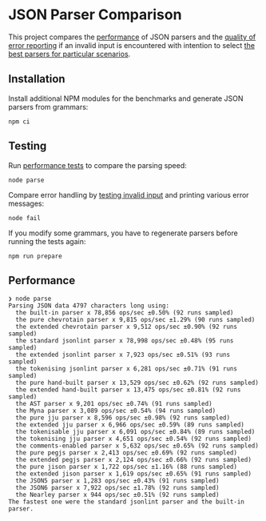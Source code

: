 # JSON Parser Comparison

This project compares the [performance] of JSON parsers and the [quality of error reporting] if an invalid input is encountered with intention to select [the best parsers for particular scenarios].

## Installation

Install additional NPM modules for the benchmarks and generate JSON parsers from grammars:

    npm ci

## Testing

Run [performance tests] to compare the parsing speed:

    node parse

Compare error handling by [testing invalid input] and printing various error messages:

    node fail

If you modify some grammars, you have to regenerate parsers before running the tests again:

    npm run prepare

## Performance

    ❯ node parse
    Parsing JSON data 4797 characters long using:
      the built-in parser x 78,856 ops/sec ±0.50% (92 runs sampled)
      the pure chevrotain parser x 9,815 ops/sec ±1.29% (90 runs sampled)
      the extended chevrotain parser x 9,512 ops/sec ±0.90% (92 runs sampled)
      the standard jsonlint parser x 78,998 ops/sec ±0.48% (95 runs sampled)
      the extended jsonlint parser x 7,923 ops/sec ±0.51% (93 runs sampled)
      the tokenising jsonlint parser x 6,281 ops/sec ±0.71% (91 runs sampled)
      the pure hand-built parser x 13,529 ops/sec ±0.62% (92 runs sampled)
      the extended hand-built parser x 13,475 ops/sec ±0.81% (92 runs sampled)
      the AST parser x 9,201 ops/sec ±0.74% (91 runs sampled)
      the Myna parser x 3,089 ops/sec ±0.54% (94 runs sampled)
      the pure jju parser x 8,596 ops/sec ±0.98% (92 runs sampled)
      the extended jju parser x 6,966 ops/sec ±0.59% (89 runs sampled)
      the tokenisable jju parser x 6,091 ops/sec ±0.84% (89 runs sampled)
      the tokenising jju parser x 4,651 ops/sec ±0.54% (92 runs sampled)
      the comments-enabled parser x 5,632 ops/sec ±0.65% (92 runs sampled)
      the pure pegjs parser x 2,413 ops/sec ±0.69% (92 runs sampled)
      the extended pegjs parser x 2,124 ops/sec ±0.66% (92 runs sampled)
      the pure jison parser x 1,722 ops/sec ±1.16% (88 runs sampled)
      the extended jison parser x 1,619 ops/sec ±0.65% (91 runs sampled)
      the JSON5 parser x 1,283 ops/sec ±0.43% (91 runs sampled)
      the JSON6 parser x 7,922 ops/sec ±1.78% (92 runs sampled)
      the Nearley parser x 944 ops/sec ±0.51% (92 runs sampled)
    The fastest one were the standard jsonlint parser and the built-in parser.

[performance]: ./results/performance.md
[quality of error reporting]: ./results/errorReportingQuality.md
[the best parsers for particular scenarios]: ./results/evaluation.md
[performance tests]: ./parse.js
[testing invalid input]: ./fail.js
